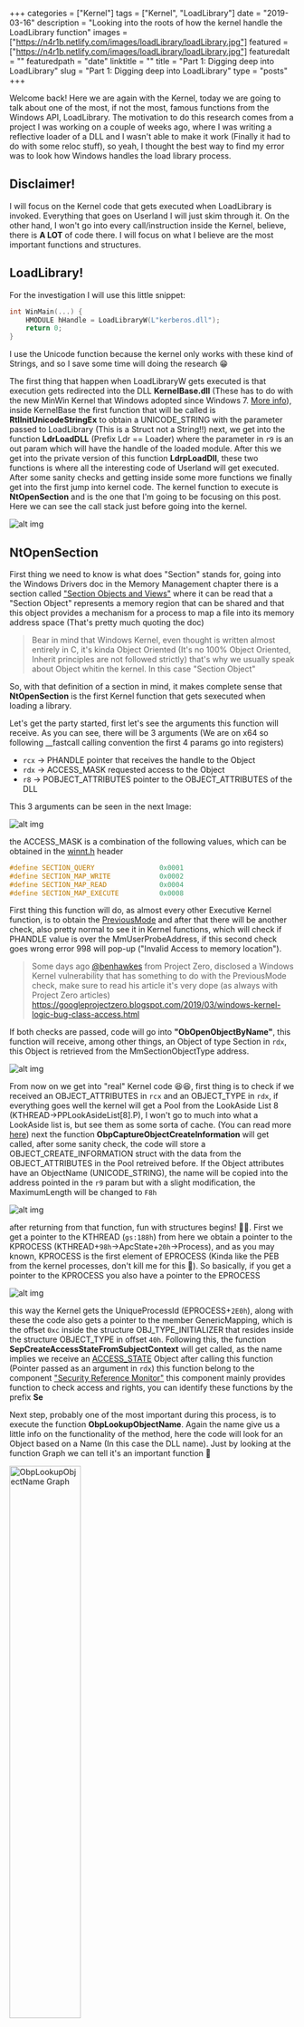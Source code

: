 +++
categories = ["Kernel"]
tags = ["Kernel", "LoadLibrary"]
date = "2019-03-16"
description = "Looking into the roots of how the kernel handle the LoadLibrary function"
images = ["https://n4r1b.netlify.com/images/loadLibrary/loadLibrary.jpg"]
featured = ["https://n4r1b.netlify.com/images/loadLibrary/loadLibrary.jpg"]
featuredalt = ""
featuredpath = "date"
linktitle = ""
title = "Part 1: Digging deep into LoadLibrary"
slug = "Part 1: Digging deep into LoadLibrary"
type = "posts"
+++

Welcome back! Here we are again with the Kernel, today we are going to talk about one of the most, if not the most, famous functions from the Windows API, LoadLibrary. The motivation to do this research comes from a project I was working on a couple of weeks ago, where I was writing a reflective loader of a DLL and I wasn't able to make it work (Finally it had to do with some reloc stuff), so yeah, I thought the best way to find my error was to look how Windows handles the load library process.

## Disclaimer!
I will focus on the Kernel code that gets executed when LoadLibrary is invoked. Everything that goes on Userland I will just skim through it. On the other hand, I won't go into every call/instruction inside the Kernel, believe, there is **A LOT** of code there. I will focus on what I believe are the most important functions and structures.


## LoadLibrary!
For the investigation I will use this little snippet:

```cpp
int WinMain(...) {
    HMODULE hHandle = LoadLibraryW(L"kerberos.dll");
    return 0;
}
```

I use the Unicode function because the kernel only works with these kind of Strings, and so I save some time will doing the research 😁

The first thing that happen when LoadLibraryW gets executed is that execution gets redirected into the DLL **KernelBase.dll** (These has to do with the new MinWin Kernel that Windows adopted since Windows 7. [More info](https://blog.quarkslab.com/runtime-dll-name-resolution-apisetschema-part-i.html)), inside KernelBase the first function that will be called is **RtlInitUnicodeStringEx** to obtain a UNICODE_STRING with the parameter passed to LoadLibrary (This is a Struct not a String!!) next, we get into the function **LdrLoadDLL** (Prefix Ldr == Loader) where the parameter in ```r9``` is an out param which will have the handle of the loaded module. After this we get into the private version of this function **LdrpLoadDll**, these two functions is where all the interesting code of Userland will get executed. After some sanity checks and getting inside some more functions we finally get into the first jump into kernel code. The kernel function to execute is **NtOpenSection** and is the one that I'm going to be focusing on this post. Here we can see the call stack just before going into the kernel.

![alt img](/images/loadLibrary/call_stack_userland.jpg "UserLand CallStack")

## NtOpenSection

First thing we need to know is what does "Section" stands for, going into the Windows Drivers doc in the Memory Management chapter there is a section called ["Section Objects and Views"](https://docs.microsoft.com/en-us/windows-hardware/drivers/kernel/section-objects-and-views) where it can be read that a "Section Object" represents a memory region that can be shared and that this object provides a mechanism for a process to map a file into its memory address space (That's pretty much quoting the doc)

> Bear in mind that Windows Kernel, even thought is written almost entirely in C, it's kinda Object Oriented (It's no 100% Object Oriented, Inherit principles are not followed strictly) that's why we usually speak about Object whitin the kernel. In this case "Section Object"

So, with that definition of a section in mind, it makes complete sense that **NtOpenSection** is the first Kernel function that gets sexecuted when loading a library.

Let's get the party started, first let's see the arguments this function will receive. As you can see, there will be 3 arguments (We are on x64 so following __fastcall calling convention the first 4 params go into registers)

-  ```rcx``` -> PHANDLE pointer that receives the handle to the Object
-  ```rdx``` -> ACCESS_MASK requested access to the Object
-  ```r8```  -> POBJECT_ATTRIBUTES pointer to the OBJECT_ATTRIBUTES of the DLL

This 3 arguments can be seen in the next Image:

![alt img](/images/loadLibrary/params_opensection.jpg "Params NtOpenSection")

the ACCESS_MASK is a combination of the following values, which can be obtained in the [winnt.h](https://www.codemachine.com/downloads/win10/winnt.h) header
```cpp
#define SECTION_QUERY                0x0001
#define SECTION_MAP_WRITE            0x0002
#define SECTION_MAP_READ             0x0004
#define SECTION_MAP_EXECUTE          0x0008
```
First thing this function will do, as almost every other Executive Kernel function, is to obtain the [PreviousMode](https://docs.microsoft.com/en-us/windows-hardware/drivers/kernel/previousmode) and after that there will be another check, also pretty normal to see it in Kernel functions, which will check if PHANDLE value is over the MmUserProbeAddress, if this second check goes wrong error 998 will pop-up ("Invalid Access to memory location").

> Some days ago [@benhawkes](https://twitter.com/benhawkes) from Project Zero, disclosed a Windows Kernel vulnerability that has something to do with the PreviousMode check, make sure to read his article it's very dope (as always with Project Zero articles) https://googleprojectzero.blogspot.com/2019/03/windows-kernel-logic-bug-class-access.html

If both checks are passed, code will go into **"ObOpenObjectByName"**, this function will receive, among other things, an Object of type Section in ```rdx```, this Object is retrieved from the MmSectionObjectType address. 

![alt img](/images/loadLibrary/section_object.jpg "Section Object")

From now on we get into "real" Kernel code 😆😆, first thing is to check if we received an OBJECT_ATTRIBUTES in ```rcx``` and an OBJECT_TYPE in  ```rdx```, if everything goes well the kernel will get a Pool from the LookAside List 8 (KTHREAD->PPLookAsideList[8].P), I won't go to much into what a LookAside list is, but see them as some sorta of cache. (You can read more [here](https://docs.microsoft.com/en-us/windows-hardware/drivers/kernel/using-lookaside-lists)) next the function **ObpCaptureObjectCreateInformation** will get called, after some sanity check, the code will store a OBJECT_CREATE_INFORMATION struct with the data from the OBJECT_ATTRIBUTES in the Pool retreived before. If the Object attributes have an ObjectName (UNICODE_STRING), the name will be copied into the address pointed in the ```r9``` param but with a slight modification, the MaximumLength will be changed to ```F8h```

![alt img](/images/loadLibrary/object_create_info.jpg "Create Information")

after returning from that function, fun with structures begins! 🤣🤣. First we get a pointer to the KTHREAD (```gs:188h```) from here we obtain a pointer to the KPROCESS (KTHREAD+```98h```->ApcState+```20h```->Process), and as you may known, KPROCESS is the first element of EPROCESS (Kinda like the PEB from the kernel processes, don't kill me for this 🤣). So basically, if you get a pointer to the KPROCESS you also have a pointer to the EPROCESS

![alt img](/images/loadLibrary/eprocess_kprocess.jpg "Executive Process, Kernel Process")

this way the Kernel gets the UniqueProcessId (EPROCESS+```2E0h```), along with these the code also gets a pointer to the member GenericMapping, which is the offset ```0xc``` inside the structure OBJ_TYPE_INITIALIZER that resides inside the structure OBJECT_TYPE in offset ```40h```. Following this, the function **SepCreateAccessStateFromSubjectContext** will get called, as the name implies we receive an [ACCESS_STATE](https://docs.microsoft.com/en-us/windows-hardware/drivers/ddi/content/wdm/ns-wdm-_access_state) Object after calling this function (Pointer passed as an argument in ```rdx```) this function belong to the component ["Security Reference Monitor"](https://docs.microsoft.com/en-us/windows-hardware/drivers/kernel/windows-kernel-mode-security-reference-monitor) this component mainly provides function to check access and rights, you can identify these functions by the prefix **Se**

Next step, probably one of the most important during this process, is to execute the function **ObpLookupObjectName**. Again the name give us a little info on the functionality of the method, here the code will look for an Object based on a Name (In this case the DLL name). Just by looking at the function Graph we can tell it's an important function 🤣

<img src="/images/loadLibrary/graph.jpg" alt="ObpLookupObjectName Graph" style="margin:auto; width:50%"/>

A pretty valuable aspect to understand these functions is to know which are the arguments the function expect, a lot of the Kernel functions are not documented on the WDK so we get have two options, first one is to reverse the Kernel and try to understand which params are being passed to the function and the second option which is much faster is to search for the function on Google and you'll probably land into [ReactOS](https://reactos.org/) which is a Super Awesome project (kinda an Open-Source Windows) and there are a lot of functions on this project that match the Windows Kernel almost exactly so it's a great way to understand a lot of things inside the kernel, so make sure to visit that project! An idea of how this function arguments look, check the next picture:

<a name="params_obp">
<img src="/images/loadLibrary/params_obplookupobjectname.jpg" alt="Params ObpLookupObjectName" style="margin:auto;"/>
</a>

Inside this function, first thing is to initialize the structure [OBP_LOOKUP_CONTEXT](https://doxygen.reactos.org/dd/d94/struct__OBP__LOOKUP__CONTEXT.html), next we get a reference to the "KnownDlls" Directory Object with the call to **ObReferenceObjectByHandle**, this object contains a list of Section Objects already loaded into memory, and each of them corresponds to one DLL from the "KnownDlls" Register key

> **Spoiler:** As you may see in the Userland Call stack, the function before **NtOpenSection** is called **LdrpFindKnownDll**, these means that if the DLL we are trying to load is not in the list of "KnownDlls" we will get an error

![alt img](/images/loadLibrary/known_dlls.jpg "Known DLLs")

next, the code wil calculate a Hash with the name of the DLL and it will check if this Hash matches one of the Hashes from the "KnownDlls", if there are no matches then the function will return the error "c0000034: Object Name not found.". From here on, the flow is mainly to clean everything before returning into Userland. 

![alt img](/images/loadLibrary/error_name.jpg "Error c0000034")


> **Another Spoiler:** On part 2 we will see how Userland reacts when it receives the error "c0000034". Quick preview, the DLL will be seeked and the function NtOpenFile will be called

### KnownDll

Now let's imagine the DLL we are looking for is inside the KnownDlls list, For this, 'cause I'm too lazy to compile the code again we will add "kerberos.dll" to this list. We can found this list in the following Register key: ```*HKEY_LOCAL_MACHINE\SYSTEM\ControlSet001\Control\Session Manager\KnownDLLs*```

> **NOTE!** We need elevated privileges to do this, in my case I just set myself as the owner of that key and added the DLL

In the following image you can see how the Kerberos DLL has been loaded as part of the KnownDlls (Haven't checked too much, but I believe the name must be Uppercase because the hash is calculated with the Uppercase name of the DLL, but there are cases like "kernel32.dll" which are in Lowercase so I gotta investigate more on this)

<a name="kerberos">![alt img](/images/loadLibrary/kerberos_knowndll.jpg "Kerberos KnownDll")</a>

Doing a Fast-Forward we can see how the function **ObpLookupObjectName** this time returned 0 instead of "c0000034" as the NTSTATUS

![alt img](/images/loadLibrary/return_knowndll.jpg "Sucessfull ObpLookupObjectName")

For this case we will start directly from the function **ObpLookupObjectName**, specifically from the point where the hash is computed (The code flow is the same until this point for both cases). This time we will look how the hash is calculated by looking at the following pseudocode:


> **NOTE!** This function is undocumented, so is very possible that the implementation changes from one version of Windows to another, even from one SP to the next one. In my particular I'm studying the kernel of this version: **Windows 8.1 Kernel Version 9600 MP (2 procs) Free x64**

```cpp
// Credit to Hex-Ray xD
QWORD res = 0;
DWORD hash = 0;
DWORD size = Dll.Length >> 1;
PWSTR dll_buffer = unicode_string_dll.Buffer;

if (size > 4) {
    do {
        QWORD acc = dll_buffer;
        if (!(Dll_Buffer & ff80ff80ff80ff80h))
            acc = (QWORD *) Dll_Buffer & ffdfffdfffdfffdfh;
        }
        /* This code is really executed in the else statement, the if
        statement is a while that goes element by element substracting 
        20h from every element between 61h and 7Ah, of course that's 
        much slower than this */
        size -= 4;
        dll_buffer += 4;
        res = acc + (res >> 1) + 3 * res;
    } while (size >= 4)
    hash = (DWORD) res + (res >> 20h)
    /* If size is not a multiple of 4 the last iteration
    would be done using the while explained before */
}

obpLookupCtx.HashValue = hash;
obpLookupCtx.HashIndex = hash % 25;
```

If you do this operation with the DLL name "kerberos.dll", hopefully, you will get the HashIndex ```20h``` which corresponds to the value 32 in decimal, if you double check the image where I showed that "kerberos.dll" was loaded as part of the [KnownDlls](#kerberos) and check in the column Hash, you can see that the values is 32. Next, the function checks if the calculated hash, which is written to the ```OBP_LOOKUP_CONTEXT``` structure, matches the hash of the section with the, also, calculated index

![alt img](/images/loadLibrary/directory_entry.jpg "Hashes Match")

If this first check goes well, the code then obtains the ```OBJECT_HEADER_NAME_INFO``` using the formula ```ObjectHeader - ObpInfoMaskToOffset - ObpInfoMaskToOffset[InfoMask & 3]```, and summarizing the name of the Object is checked agains the name we passed as a parameter to the function LoadLibrary. If this goes well too, the members Object and EntryLink of ```OBP_LOOKUP_CONTEX``` will be filled consequently, after a couple more checks this structure will be copied into the out parameter pointer and we will return from this function. This function has two out arguments, upon return the first one will have the pointer to the object and the second one will have the pointer to the filled ```OBP_LOOKUP_CONTEX``` structure.

![alt img](/images/loadLibrary/return_obplookupobjectname.jpg "return ObpLookupObjectName")

If you check the arguments the function receives ([here](#params_obp)) the value FoundObject will be on ```rsp+68h``` while the structure ```OBP_LOOKUP_CONTEX``` will be on ```rsp+48h```. Also look how the Object doesn't have any Handle opened still, this will happen in the last function we are going to study today **ObpCreateHandle**, this function will be in cahrge of getting the handle from the Object.

This function also has A LOT of code, and since this is already quite long I won't go into much detail (Maybe in other Post I could go into more detail, because is a pretty interesting function)

The most importante arguments that **ObpCreateHandle** will receive are on ```rcx```, where it will receive a value from the ``OB_OPEN_REASON`` enum. One of the following: 
```cpp
ObCreateHandle      =   0
ObOpenHandle        =   1
ObDuplicateHandle   =   2
ObInheritHandle     =   3
ObMaxOpenReason     =   4
```
then in ```rdx``` the function expects a reference to the Object (The DLL Section Object), and in ```r9``` the function will receive an ACCESS_STATE structure, with the ACCESS_MASK among other interesting things.

We this in mind, and knowing in this case the value from the ``OB_OPEN_REASON`` enum will be ObOpenHandle, let's roll. The first thing the function will do is check if the handler we are trying to obtain is for a Kernel Object (With other words, we are trying to get a [Kernel Handle](https://docs.microsoft.com/en-us/windows/desktop/sysinfo/kernel-objects)). If this is not the case, then the function will retrieve the ObjectTable (```KTHREAD->ApcState->Process->(EPROCESS) ObjectTable```) which corresponds to a ``HANDLE_TABLE`` structure, after some checks the function [**ExAcquireResourceSharedLite**](https://docs.microsoft.com/en-us/windows-hardware/drivers/ddi/content/wdm/nf-wdm-exacquireresourcesharedlite) will get called in order to get the resources of the PrimaryToken (When I say resource I'm speaking about the structure ```ERESOURCES``` which is some sort of mutex, you can read more about resources [here](https://docs.microsoft.com/en-us/windows-hardware/drivers/kernel/introduction-to-eresource-routines))

If the resource has been acquired the the function [**SeAccessCheck**](https://docs.microsoft.com/en-us/windows-hardware/drivers/ddi/content/wdm/nf-wdm-seaccesscheck) will be called, these function checks if the requested access right to the specific object can be granted. If these rights are granted we get into the function **ObpIncrementHandleCountEx** which is in charge of incrementing the Handle count from both this Section Object we are trying to get the handle of and the general Section Object Type count (This function only increment the counter, but this doesn't mean the handle is open. This can be check by running ```!object [object]``` and you'll notice the HandleCount has been incremented, but checking the handles of the process ```!handle``` you won't see any reference to this handle)

Lastly, the handle will be open. To save some time I will show some pseudocode of how this is done and I will add comments in the code. (Again pseudocode sponsored by Hex-Rays 🤣)

```cpp
// I'm goint to simplify, there will be no check nor casts
HANDLE_TABLE * HandleTable = {};
HANDLE_TABLE_ENTRY * NewHandle = {};
HANDLE_TABLE_FREE_LIST * HandlesFreeList = {};

// Get reference to the Object and his attributes (rsp+28h), to get
// the object we use the Object Header (OBJECT_HEADER) which is 
// obtained from the Object-30h (OBJECT_HEADER+30h->Body) 
QWORD LowValue = 
    (((DWORD) Attributes & 7 << 11) | (Dll_object - 30h << 10) | 1)
// Get the type, Object-18h (OBJECT_HEADER+18h->TypeIndex)
HIDWORD(HighValue) = Dll_Object - 18h
// Get the requested access 
LODWORD(HighValue) = ptrAccessState.PrevGrantedAccess & 0xFDFFFFFF;
// Get the HANDLE_TABLE from the process
HandleTable = KeGetCurrentThread()->ApcState.Process->ObjectTable;
// Calculate index based on Processor number 
indexTable = Pcrb.Number % nt!ExpUuidSequenceNumberValid+0x1;

// Get the List of Free Handles
HandlesFreeList = HandleTable->FreeLists[indexTable];
if(HandlesFreeList) {
    Lock(HandlesFreeList); // This is more complex than this
    // Get the First Free Handle
    NewHandle = HandlesFreeList->FirstFreeHandleEntry;
    if (NewHandle) {
        // Make the Free handles list point to the next free handle
        tmp = NewHandle->NextFreeHandleEntry;
        HandlesFreeList->FirstFreeHandleEntry = tmp;
        // Increment Handle count
        ++HandlesFreeList->HandleCount;
    }
    UnLock(HandlesFreeList);
}

if (NewHandle) {
    // Obtain the HandleValue, just to return it
    tmp = *((NewHandle & 0xFFFFFFFFFFFFF000) + 8)
    tmp1 = NewHandle - (NewHandle & 0xFFFFFFFFFFFFF000) >> 4;
    HandleValue = tmp + tmp1*4;
    // Assign pre-computed values to the handle so it
    // knows to which object points, whick type of object it
    // is and which permissions where granted
    NewHandle->LowValue = LowValue;
    NewHandle->HighValue = HighValue;
}
```

Finally, the function will return the Handle value in ```rsp+48```. From now until returning to Userland, everything is related to cleaning the machine state (Structures, Single Lists, Access States, etc...) and when we finally reach Userland (**LdrpFindKnowDll**) we will have the handle and the STATUS will be 0.

![alt img](/images/loadLibrary/handle.jpg "Created Handle")

> This handle has nothing to do with the HANDLE of the module that LoadLibrary will return when everything is done executing, this is just a handle to a Section Object that will be used "internally". Even more, right at this point the DLL is not even loaded in the address space of the process, how that happens is what we are going to see in Part 2

## Conclusions

As you can see, there is a lot of code inside the Kernel, and not everything is straight forward, I would dare to say that things are pretty complex. Have in mind that this is something quite simple, we will get into more sophisticated stuff 😀😀. On the other hand, I left **A LOOT** of code, structures, lists, etc... without commenting nor mentioning so please don't kill me for this, I tried to summarize into what I thought was the most important. Of course, as always if you have any doubts, questions or if there's something wrong and you want to bash me don't hesitate to contact me (it's free!!).
And that's all folks, I hope you enjoyed it and see you in Part 2!! I'm off!! 🤪🤪

[@n4r1b](https://www.twitter.com/n4r1b)
